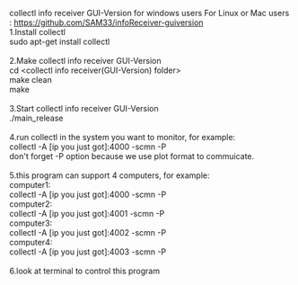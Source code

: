 collectl info receiver GUI-Version for windows users
For Linux or Mac users : https://github.com/SAM33/infoReceiver-guiversion
<br/>
1.Install collectl
<br/>
sudo apt-get install collectl
<br/><br/>
2.Make collectl info receiver GUI-Version
<br/>
cd <collectl info receiver(GUI-Version) folder>
<br/>
make clean
<br/>
make
<br/><br/>
3.Start collectl info receiver GUI-Version
<br/>
./main_release
<br/><br/>
4.run collectl in the system you want to monitor, for example:
<br/>
collectl -A [ip you just got]:4000 -scmn -P
<br/>
don't forget -P option because we use plot format to commuicate.
<br/><br/>
5.this program can support 4 computers, for example:
<br/>
computer1:
<br/>
collectl -A [ip you just got]:4000 -scmn -P
<br/>
computer2:
<br/>
collectl -A [ip you just got]:4001 -scmn -P
<br/>
computer3:
<br/>
collectl -A [ip you just got]:4002 -scmn -P
<br/>
computer4:
<br/>
collectl -A [ip you just got]:4003 -scmn -P
<br/><br/>
6.look at terminal to control this program
<br/><br/>

